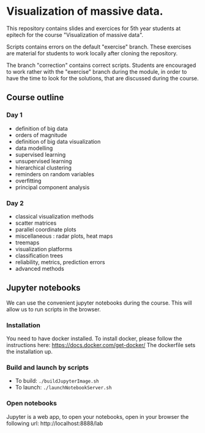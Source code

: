 # Visualization of massive data.
This repository contains slides and exercices for 5th year students at epitech for the course
"Visualization of massive data".

Scripts contains errors on the default "exercise" branch. These exercises are
material for students to work locally after cloning the repository.

The branch "correction" contains correct scripts. Students are encouraged to
work rather with the "exercise" branch during the module, in order to have the
time to look for the solutions, that are discussed during the course.

## Course outline

### Day 1
- definition of big data
- orders of magnitude
- definition of big data visualization
- data modelling
- supervised learning
- unsupervised learning
- hierarchical clustering
- reminders on random variables
- overfitting
- principal component analysis

### Day 2
- classical visualization methods
- scatter matrices
- parallel coordinate plots
- miscellaneous : radar plots, heat maps
- treemaps
- visualization platforms
- classification trees
- reliability, metrics, prediction errors
- advanced methods

## Jupyter notebooks
We can use the convenient jupyter notebooks during the course. 
This will allow us to run scripts in the browser.

### Installation
You need to have docker installed.
To install docker, please follow the instructions here:
https://docs.docker.com/get-docker/
The dockerfile sets the installation up.

### Build and launch by scripts
-   To build: ```./buildJupyterImage.sh```
-   To launch: ```./launchNotebookServer.sh```

### Open notebooks
Jupyter is a web app, to open your notebooks, open in your browser the following url:
http://localhost:8888/lab
